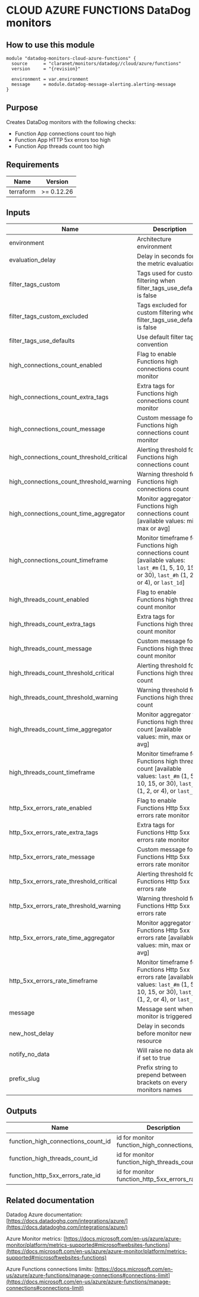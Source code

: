 # CLOUD AZURE FUNCTIONS DataDog monitors

## How to use this module

```hcl
module "datadog-monitors-cloud-azure-functions" {
  source      = "claranet/monitors/datadog//cloud/azure/functions"
  version     = "{revision}"

  environment = var.environment
  message     = module.datadog-message-alerting.alerting-message
}

```

## Purpose

Creates DataDog monitors with the following checks:

- Function App connections count too high
- Function App HTTP 5xx errors too high
- Function App threads count too high

## Requirements

| Name | Version |
|------|---------|
| terraform | >= 0.12.26 |

## Inputs

| Name | Description | Type | Default | Required |
|------|-------------|------|---------|:--------:|
| environment | Architecture environment | `string` | n/a | yes |
| evaluation\_delay | Delay in seconds for the metric evaluation | `number` | `900` | no |
| filter\_tags\_custom | Tags used for custom filtering when filter\_tags\_use\_defaults is false | `string` | `"*"` | no |
| filter\_tags\_custom\_excluded | Tags excluded for custom filtering when filter\_tags\_use\_defaults is false | `string` | `""` | no |
| filter\_tags\_use\_defaults | Use default filter tags convention | `string` | `"true"` | no |
| high\_connections\_count\_enabled | Flag to enable Functions high connections count monitor | `string` | `"true"` | no |
| high\_connections\_count\_extra\_tags | Extra tags for Functions high connections count monitor | `list(string)` | `[]` | no |
| high\_connections\_count\_message | Custom message for Functions high connections count monitor | `string` | `""` | no |
| high\_connections\_count\_threshold\_critical | Alerting threshold for Functions high connections count | `number` | `590` | no |
| high\_connections\_count\_threshold\_warning | Warning threshold for Functions high connections count | `number` | `550` | no |
| high\_connections\_count\_time\_aggregator | Monitor aggregator for Functions high connections count [available values: min, max or avg] | `string` | `"min"` | no |
| high\_connections\_count\_timeframe | Monitor timeframe for Functions high connections count [available values: `last_#m` (1, 5, 10, 15, or 30), `last_#h` (1, 2, or 4), or `last_1d`] | `string` | `"last_5m"` | no |
| high\_threads\_count\_enabled | Flag to enable Functions high threads count monitor | `string` | `"true"` | no |
| high\_threads\_count\_extra\_tags | Extra tags for Functions high threads count monitor | `list(string)` | `[]` | no |
| high\_threads\_count\_message | Custom message for Functions high threads count monitor | `string` | `""` | no |
| high\_threads\_count\_threshold\_critical | Alerting threshold for Functions high threads count | `number` | `510` | no |
| high\_threads\_count\_threshold\_warning | Warning threshold for Functions high threads count | `number` | `490` | no |
| high\_threads\_count\_time\_aggregator | Monitor aggregator for Functions high threads count [available values: min, max or avg] | `string` | `"min"` | no |
| high\_threads\_count\_timeframe | Monitor timeframe for Functions high threads count [available values: `last_#m` (1, 5, 10, 15, or 30), `last_#h` (1, 2, or 4), or `last_1d`] | `string` | `"last_5m"` | no |
| http\_5xx\_errors\_rate\_enabled | Flag to enable Functions Http 5xx errors rate monitor | `string` | `"true"` | no |
| http\_5xx\_errors\_rate\_extra\_tags | Extra tags for Functions Http 5xx errors rate monitor | `list(string)` | `[]` | no |
| http\_5xx\_errors\_rate\_message | Custom message for Functions Http 5xx errors rate monitor | `string` | `""` | no |
| http\_5xx\_errors\_rate\_threshold\_critical | Alerting threshold for Functions Http 5xx errors rate | `number` | `20` | no |
| http\_5xx\_errors\_rate\_threshold\_warning | Warning threshold for Functions Http 5xx errors rate | `number` | `10` | no |
| http\_5xx\_errors\_rate\_time\_aggregator | Monitor aggregator for Functions Http 5xx errors rate [available values: min, max or avg] | `string` | `"min"` | no |
| http\_5xx\_errors\_rate\_timeframe | Monitor timeframe for Functions Http 5xx errors rate [available values: `last_#m` (1, 5, 10, 15, or 30), `last_#h` (1, 2, or 4), or `last_1d`] | `string` | `"last_5m"` | no |
| message | Message sent when a monitor is triggered | `any` | n/a | yes |
| new\_host\_delay | Delay in seconds before monitor new resource | `number` | `300` | no |
| notify\_no\_data | Will raise no data alert if set to true | `bool` | `true` | no |
| prefix\_slug | Prefix string to prepend between brackets on every monitors names | `string` | `""` | no |

## Outputs

| Name | Description |
|------|-------------|
| function\_high\_connections\_count\_id | id for monitor function\_high\_connections\_count |
| function\_high\_threads\_count\_id | id for monitor function\_high\_threads\_count |
| function\_http\_5xx\_errors\_rate\_id | id for monitor function\_http\_5xx\_errors\_rate |

## Related documentation

Datadog Azure documentation: [https://docs.datadoghq.com/integrations/azure/](https://docs.datadoghq.com/integrations/azure/)

Azure Monitor metrics: [https://docs.microsoft.com/en-us/azure/azure-monitor/platform/metrics-supported#microsoftwebsites-functions](https://docs.microsoft.com/en-us/azure/azure-monitor/platform/metrics-supported#microsoftwebsites-functions)

Azure Functions connections limits: [https://docs.microsoft.com/en-us/azure/azure-functions/manage-connections#connections-limit](https://docs.microsoft.com/en-us/azure/azure-functions/manage-connections#connections-limit)
